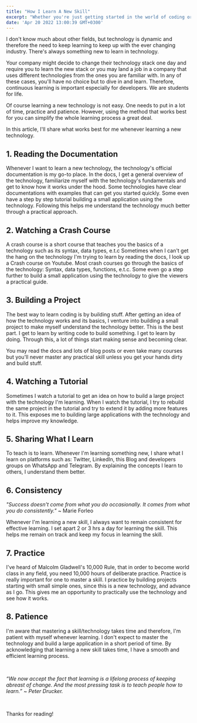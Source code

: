 ```yaml
---
title: "How I Learn A New Skill"
excerpt: "Whether you're just getting started in the world of coding or you've been in the industry for 10 years, learning is inevitable to stay relevant in the industry."
date: 'Apr 20 2022 13:00:39 GMT+0300'
---
```


I don't know much about other fields, but technology is dynamic and therefore the need to keep learning to keep up with the ever changing industry. There's always something new to learn in technology.

Your company might decide to change their technology stack one day and require you to learn the new stack or you may land a job in a company that uses different technologies from the ones you are familiar with. In any of these cases, you'll have no choice but to dive in and learn. Therefore, continuous learning is important especially for developers. We are students for life.

Of course learning a new technology is not easy. One needs to put in a lot of time, practice and patience. However, using the method that works best for you can simplify the whole learning process a great deal. 

In this article, I'll share what works best for me whenever learning a new technology.

## 1. Reading the Documentation

Whenever I want to learn a new technology, the technology's official documentation is my go-to place. In the docs, I get a general overview of the technology, familiarize myself with the technology's fundamentals and get to know how it works under the hood. Some technologies have clear documentations with examples that can get you started quickly. Some even have a step by step tutorial building a small application using the technology. Following this helps  me understand the technology much better through a practical approach.

## 2. Watching a Crash Course

A crash course is a short course that teaches you the basics of a technology such as its syntax, data types, e.t.c Sometimes when I can't get the hang on the technology I'm trying to learn by reading the docs, I look up a Crash course on Youtube. Most crash courses go through the basics of the technology: Syntax, data types, functions, e.t.c. Some even go a step further to build a small application using the technology to give the viewers a practical guide.

## 3. Building a Project

The best way to learn coding is by building stuff. After getting an idea of how the technology works and its basics, I venture into building a small project to make myself understand the technology better. This is the best part. I get to learn by writing code to build something. I get to learn by doing. Through this, a lot of things start making sense and becoming clear. 

You may read the docs and lots of blog posts or even take many courses but you'll never master any practical skill unless you get your hands dirty and build stuff.

## 4. Watching a Tutorial 

Sometimes I watch a tutorial to get an idea on how to build a large project with the technology I'm learning. When I watch the tutorial, I try to rebuild the same project in the tutorial and try to extend it by adding more features to it. This exposes me to building large applications with the technology and helps improve my knowledge.

## 5. Sharing What I Learn

To teach is to learn. Whenever I'm learning something new, I share what I learn on platforms such as: Twitter, LinkedIn, this Blog and developers groups on WhatsApp and Telegram. By explaining the concepts I learn to others, I understand them better.

## 6. Consistency

*"Success doesn't come from what you do occasionally. It comes from what you do consistently."* ~ Marie Forleo

Whenever I'm learning a new skill, I always want to remain consistent for effective learning. I set apart 2 or 3 hrs a day for learning the skill. This helps me remain on track and keep my focus in learning the skill.

## 7. Practice

I've heard of Malcolm Gladwell's 10,000 Rule, that in order to become world class in any field, you need 10,000 hours of deliberate practice. Practice is really important for one to master a skill. I practice by building projects starting with small simple ones, since this is a new technology, and advance as I go. This gives me an opportunity to practically use the technology and see how it works.

## 8. Patience

I'm aware that mastering a skill/technology takes time and therefore, I'm patient with myself whenever learning. I don't expect to master the technology and build a large application in a short period of time. By acknowledging that learning a new skill takes time, I have a smooth and efficient learning process.

<br>

*“We now accept the fact that learning is a lifelong process of keeping abreast of change. And the most pressing task is to teach people how to learn.” ~ Peter Drucker.*

<br>

Thanks for reading!